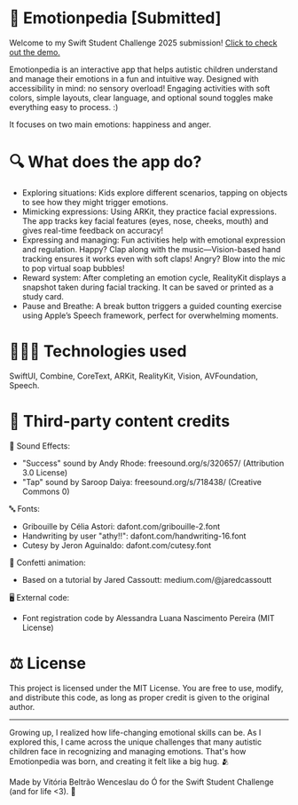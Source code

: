 # 🧠 Emotionpedia [Submitted]

Welcome to my Swift Student Challenge 2025 submission! [Click to check out the demo.](https://www.youtube.com/watch?v=I3oGPtrsfME)

Emotionpedia is an interactive app that helps autistic children understand and manage their emotions in a fun and intuitive way. Designed with accessibility in mind: no sensory overload! Engaging activities with soft colors, simple layouts, clear language, and optional sound toggles make everything easy to process. :)

It focuses on two main emotions: happiness and anger.

# 🔍 What does the app do?

- Exploring situations: Kids explore different scenarios, tapping on objects to see how they might trigger emotions.
- Mimicking expressions: Using ARKit, they practice facial expressions. The app tracks key facial features (eyes, nose, cheeks, mouth) and gives real-time feedback on accuracy!
- Expressing and managing: Fun activities help with emotional expression and regulation. Happy? Clap along with the music—Vision-based hand tracking ensures it works even with soft claps! Angry? Blow into the mic to pop virtual soap bubbles!
- Reward system: After completing an emotion cycle, RealityKit displays a snapshot taken during facial tracking. It can be saved or printed as a study card.
- Pause and Breathe: A break button triggers a guided counting exercise using Apple’s Speech framework, perfect for overwhelming moments.

# 👩🏻‍💻 Technologies used

SwiftUI, Combine, CoreText, ARKit, RealityKit, Vision, AVFoundation, Speech.

# 🤝 Third-party content credits

🎵 Sound Effects:

- "Success" sound by Andy Rhode: freesound.org/s/320657/ (Attribution 3.0 License)
- "Tap" sound by Saroop Daiya: freesound.org/s/718438/ (Creative Commons 0)

🔤 Fonts:

- Gribouille by Célia Astori: dafont.com/gribouille-2.font
- Handwriting by user "athy!!": dafont.com/handwriting-16.font
- Cutesy by Jeron Aguinaldo: dafont.com/cutesy.font
  
🎉 Confetti animation:

- Based on a tutorial by Jared Cassoutt: medium.com/@jaredcassoutt

🖥️ External code:

- Font registration code by Alessandra Luana Nascimento Pereira (MIT License)

# ⚖️ License

This project is licensed under the MIT License. You are free to use, modify, and distribute this code, as long as proper credit is given to the original author.

------
Growing up, I realized how life-changing emotional skills can be. As I explored this, I came across the unique challenges that many autistic children face in recognizing and managing emotions. That's how Emotionpedia was born, and creating it felt like a big hug. 🫂

Made by Vitória Beltrão Wenceslau do Ó for the Swift Student Challenge (and for life <3). 🍎

